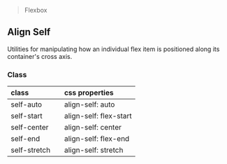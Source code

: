 > Flexbox

## Align Self

Utilities for manipulating how an individual flex item is positioned along its container's cross axis.

### Class

| class |  | css properties |
|:--|:--|:--|
| self-auto |  | align-self: auto |
| self-start |  | align-self: flex-start |
| self-center |  | align-self: center |
| self-end |  | align-self: flex-end |
| self-stretch |  | align-self: stretch |

